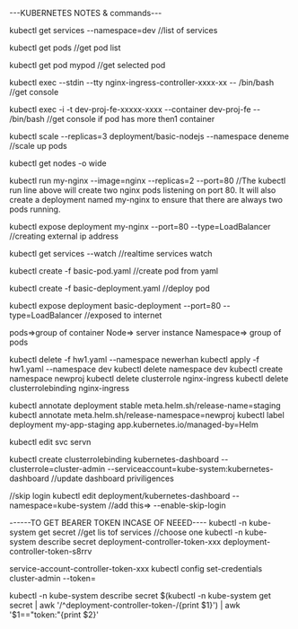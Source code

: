 ---KUBERNETES NOTES & commands---

kubectl get services --namespace=dev
//list of services

kubectl get pods 
//get pod list

kubectl get pod mypod
//get selected pod

kubectl exec --stdin --tty nginx-ingress-controller-xxxx-xx -- /bin/bash
//get console

kubectl exec -i -t dev-proj-fe-xxxxx-xxxx --container dev-proj-fe -- /bin/bash
//get console if pod has more then1 container

kubectl scale --replicas=3 deployment/basic-nodejs --namespace deneme
//scale up pods 

kubectl get nodes -o wide

kubectl run my-nginx --image=nginx --replicas=2 --port=80
//The kubectl run line above will create two nginx pods listening on port 80. 
It will also create a deployment named my-nginx to ensure that there are always two pods running.

kubectl expose deployment my-nginx --port=80 --type=LoadBalancer
//creating external ip address

kubectl get services --watch
//realtime services watch

kubectl create -f basic-pod.yaml
//create pod from yaml

kubectl create -f basic-deployment.yaml
//deploy pod

kubectl expose deployment basic-deployment --port=80 --type=LoadBalancer
//exposed to internet

pods=>group of container
Node=> server instance
Namespace=> group of pods

kubectl delete -f hw1.yaml --namespace newerhan
kubectl apply -f hw1.yaml --namespace dev
kubectl delete namespace dev
kubectl create namespace newproj
kubectl delete clusterrole nginx-ingress
kubectl delete clusterrolebinding nginx-ingress


kubectl annotate deployment stable meta.helm.sh/release-name=staging
kubectl annotate  meta.helm.sh/release-namespace=newproj
kubectl label deployment my-app-staging app.kubernetes.io/managed-by=Helm

kubectl edit svc   servn 

kubectl create clusterrolebinding kubernetes-dashboard --clusterrole=cluster-admin --serviceaccount=kube-system:kubernetes-dashboard
//update dashboard priviligences

//skip login
kubectl edit deployment/kubernetes-dashboard --namespace=kube-system
//add this=>  --enable-skip-login

------TO GET BEARER TOKEN INCASE OF NEEED----
kubectl -n kube-system get secret
//get lis tof services
//choose one
kubectl -n kube-system describe secret deployment-controller-token-xxx
deployment-controller-token-s8rrv

service-account-controller-token-xxx
kubectl config set-credentials cluster-admin --token=

kubectl -n kube-system describe secret $(kubectl -n kube-system get secret | awk '/^deployment-controller-token-/{print $1}') | awk '$1=="token:"{print $2}'